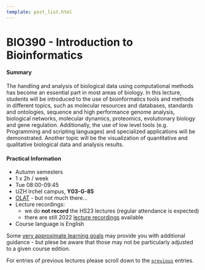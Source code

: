 ```yaml
---
template: post_list.html
---
```


# BIO390 - Introduction to Bioinformatics

#### Summary

The handling and analysis of biological data using computational methods has become an essential part in most areas of biology. In this lecture, students will be introduced to the use of bioinformatics tools and methods in different topics, such as molecular resources and databases, standards and ontologies, sequence and high performance genome analysis, biological networks, molecular dynamics, proteomics, evolutionary biology and gene regulation. Additionally, the use of low level tools (e.g. Programming and scripting languages) and specialized applications will be demonstrated. Another topic will be the visualization of quantitative and qualitative biological data and analysis results.

#### Practical Information

* Autumn semesters
* 1 x 2h / week
* Tue 08:00-09:45
* UZH Irchel campus, **Y03-G-85**
* [OLAT](https://lms.uzh.ch/auth/RepositoryEntry/17420091911/Infos/0) - but not much there...
* Lecture recordings:
    - we do **not record** the HS23 lectures (regular attendance is expected)
    - there are still 2022 [lecture recordings](https://uzh.mediaspace.cast.switch.ch/channel/22HS_BIO390___Introduction-to-Bioinformatics) available
* Course language is English

Some [very approximate learning goals](/teaching/UZH-BIO390/learning-goals/) may provide
you with additional guidance - but plese be aware that those may not be particularly adjusted
to a given course edition. 

For entries of previous lectures please scroll down to the [`previous`](#previous)
entries.
